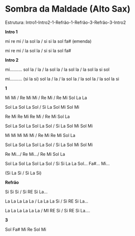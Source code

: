 # S**ombra da Maldade (Alto Sax)**

Estrutura: Intro1-Intro2-1-Refrão-1-Refrão-3-Refrão-3-Intro2

**Intro 1**

mi re mi / la sol la / si si la sol fa# (emenda)

mi re mi / la sol la / si si la sol fa#

**Intro 2**

mi.......... sol la / la / la sol la / la sol la / la sol la si sol

mi.......... (si la si) sol la / la / la sol la / la sol la / la sol la
si

**1**

Mi Mi / Re Mi Mi / Re Mi / Re Mi Sol La La

Sol La Sol La Sol / Si La Sol Mi Sol Mi

Re Mi Re Mi Re Mi / Re Mi Sol La

Sol La Sol La Sol La Sol / Si La Sol Mi Sol Mi

Mi Mi Mi Mi Mi / Re Mi Re Mi Sol La

Sol La Sol La Sol La Sol / Si La Sol Mi Sol Mi

Re Mi.../ Re Mi.../ Re Mi Sol La

Sol La Sol La Sol La Sol / Si Si La La Sol... Fa#... Mi...

(Si La Si / Si La Si)

**Refrão**

Si Si Si / Si RE Si La...

La La La La La / La La La Si / Si RE Si La...

La La La La La La / MI RE Si / Si RE Si La....

**3**

Sol Fa# Mi Re Sol Mi